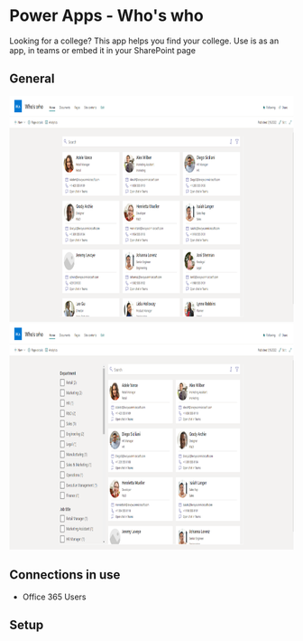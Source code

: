 # Power Apps - Who's who
Looking for a college? This app helps you find your college. Use is as an app, in teams or embed it in your SharePoint page

## General

<img src="/AppPreview1.png?raw=true" height="400">
<img src="/AppPreview2.png?raw=true" height="400">
  
## Connections in use
* Office 365 Users

## Setup

